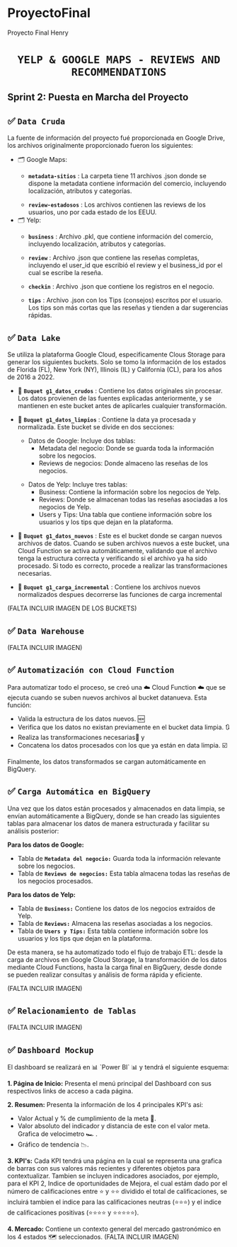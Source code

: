 # ProyectoFinal
Proyecto Final Henry
# <h1 align="center">**`YELP & GOOGLE MAPS - REVIEWS AND RECOMMENDATIONS`**</h1>


## ​Sprint 2: Puesta en Marcha del Proyecto


## :white_check_mark: ```Data Cruda ```
La fuente de información del proyecto fué proporcionada en Google Drive, los archivos originalmente proporcionado fueron los siguientes: </p>

- 🗂️ Google Maps:</p>
  - **`metadata-sitios`** : La carpeta tiene 11 archivos .json donde se dispone la metadata contiene información del comercio, incluyendo localización, atributos y categorías.</p>
  - **`review-estadosos`** : Los archivos contienen las reviews de los usuarios, uno por cada estado de los EEUU.
- 🗂️ Yelp:</p>
  - **`business`** : Archivo .pkl, que contiene información del comercio, incluyendo localización, atributos y categorías.</p>
  - **`review`** : Archivo .json que contiene las reseñas completas, incluyendo el user_id que escribió el review y el business_id por el cual se escribe la reseña.  </p>
  - **`checkin`** : Archivo .json que contiene los registros en el negocio.</p>
  - **`tips`** : Archivo .json con los Tips (consejos) escritos por el usuario. Los tips son más cortas que las reseñas y tienden a dar sugerencias rápidas.</p>

 

## :white_check_mark: ```Data Lake ```

Se utiliza la plataforma Google Cloud, especificamente Clous Storage para generar los siguientes buckets.
Solo se tomo la información de los estados de Florida (FL), New York (NY), Illinois (IL) y California (CL), para los años de 2016 a 2022. </p>

- 💾 **`Buquet g1_datos_crudos`** : Contiene los datos originales sin procesar. Los datos provienen de las fuentes explicadas anteriormente, y se mantienen en este bucket antes de aplicarles cualquier transformación. </p>
- 💾 **`Buquet g1_datos_limpios`** : Contiene la data ya procesada y normalizada. Este bucket se divide en dos secciones: </p>
  - Datos de Google: Incluye dos tablas:
    - Metadata del negocio: Donde se guarda toda la información sobre los negocios.
    - Reviews de negocios: Donde almaceno las reseñas de los negocios.
      </p>
  - Datos de Yelp: Incluye tres tablas:
    - Business: Contiene la información sobre los negocios de Yelp.
    - Reviews: Donde se almacenan todas las reseñas asociadas a los negocios de Yelp.
    - Users y Tips: Una tabla que contiene información sobre los usuarios y los tips que dejan en la plataforma.

- 💾 **`Buquet g1_datos_nuevos`** : Este es el bucket donde se cargan nuevos archivos de datos. Cuando se suben archivos nuevos a este bucket, una Cloud Function se activa automáticamente, validando que el archivo tenga la estructura correcta y verificando si el archivo ya ha sido procesado. Si todo es correcto, procede a realizar las transformaciones necesarias. </p>
- 💾 **`Buquet g1_carga_incremental`** : Contiene los archivos nuevos normalizados despues decorrerse las funciones de carga incremental </p>
  
  </p>
(FALTA INCLUIR IMAGEN DE LOS BUCKETS)

## :white_check_mark: ```Data Warehouse```
</p>

(FALTA INCLUIR IMAGEN)
</p>

## :white_check_mark: ```Automatización con Cloud Function```

Para automatizar todo el proceso, se creó una ☁️ Cloud Function ☁️ que se ejecuta cuando se suben nuevos archivos al bucket datanueva. 
Esta función:

- Valida la estructura de los datos nuevos. 🆕
- Verifica que los datos no existan previamente en el bucket data limpia. 🔃
- Realiza las transformaciones necesarias🔄 y
- Concatena los datos procesados con los que ya están en data limpia. ☑️

Finalmente, los datos transformados se cargan automáticamente en BigQuery. 

## :white_check_mark: ```Carga Automática en BigQuery```

Una vez que los datos están procesados y almacenados en data limpia, se envían automáticamente a BigQuery, donde se han creado las siguientes tablas para almacenar los datos de manera estructurada y facilitar su análisis posterior:

**Para los datos de Google:**
- Tabla de **`Metadata del negocio:`** Guarda toda la información relevante sobre los negocios.
- Tabla de **`Reviews de negocios:`** Esta tabla almacena todas las reseñas de los negocios procesados.

**Para los datos de Yelp:** 
- Tabla de **`Business:`** Contiene los datos de los negocios extraídos de Yelp.
- Tabla de **`Reviews:`** Almacena las reseñas asociadas a los negocios.
- Tabla de **`Users y Tips:`** Esta tabla contiene información sobre los usuarios y los tips que dejan en la plataforma.

De esta manera, se ha automatizado todo el flujo de trabajo ETL: desde la carga de archivos en Google Cloud Storage, la transformación de los datos mediante Cloud Functions, hasta la carga final en BigQuery, desde donde se pueden realizar consultas y análisis de forma rápida y eficiente.
</p>
(FALTA INCLUIR IMAGEN)
</p>

## :white_check_mark: ```Relacionamiento de Tablas```

</p>
</p>
(FALTA INCLUIR IMAGEN)
</p>

## :white_check_mark: ```Dashboard Mockup```
  </p>
El dashboard se realizará en 📊 `Power BI` 📊 y tendrá el siguiente esquema:

**1. Página de Inicio:** Presenta el menú principal del Dashboard con sus respectivos links de acceso a cada página. </p>

**2. Resumen:** Presenta la información de los 4 principales KPI's asi: 
  - Valor Actual y % de cumplimiento de la meta 🎯.
  - Valor absoluto del indicador y distancia de este con el valor meta. Grafica de velocimetro 🏎️ .
  - Gráfico de tendencia 📉.

**3. KPI's:** Cada KPI tendrá una página en la cual se representa una grafica de barras con sus valores más recientes y diferentes objetos para contextualizar. Tambien se incluyen indicadores asociados, por ejemplo, para el KPI 2, Indice de oportunidades de Mejora, el cual estám dado por el número de calificaciones entre ⭐ y ⭐⭐ dividido el total de calificaciones, se incluirá tambien el indice para las calificaciones neutras (⭐⭐⭐) y el indice de calificaciones positivas (⭐⭐⭐⭐ y ⭐⭐⭐⭐⭐).

**4. Mercado:** Contiene un contexto general del mercado gastronómico en los 4 estados 🗺️ seleccionados. 
  (FALTA INCLUIR IMAGEN)
  </p>
  </p>
  

